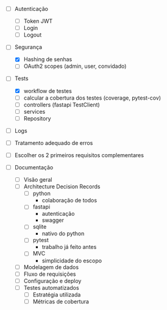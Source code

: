 - [ ] Autenticação
  - [ ] Token JWT
  - [ ] Login
  - [ ] Logout
- [ ] Segurança
  - [X] Hashing de senhas
  - [ ] OAuth2 scopes (admin, user, convidado)
- [ ] Tests
  - [X] workflow de testes
  - [ ] calcular a cobertura dos testes (coverage, pytest-cov)     
  - [ ] controllers (fastapi TestClient)
  - [ ] services 
  - [ ] Repository
- [ ] Logs
- [ ] Tratamento adequado de erros 
- [ ] Escolher os 2 primeiros requisitos complementares

- [ ] Documentação
  - [ ] Visão geral
  - [ ] Architecture Decision Records
    - [ ] python
      - colaboração de todos
    - [ ] fastapi
      - autenticação
      - swagger
    - [ ] sqlite
      - nativo do python
    - [ ] pytest
      - trabalho já feito antes
    - [ ] MVC
      - simplicidade do escopo
  - [ ] Modelagem de dados
  - [ ] Fluxo de requisições
  - [ ] Configuração e deploy
  - [ ] Testes automatizados
    - [ ] Estratégia utilizada
    - [ ] Métricas de cobertura
